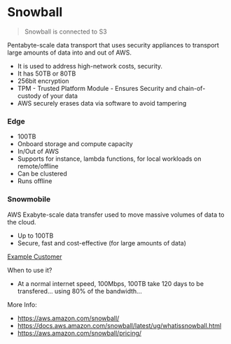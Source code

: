 # Snowball
> Snowball is connected to S3

Pentabyte-scale data transport that uses security appliances to transport large amounts of data into and out of AWS.

* It is used to address high-network costs, security.
* It has 50TB or 80TB
* 256bit encryption
* TPM - Trusted Platform Module - Ensures Security and chain-of-custody of your data
* AWS securely erases data via software to avoid tampering

### Edge

* 100TB
* Onboard storage and compute capacity
* In/Out of AWS
* Supports for instance, lambda functions, for local workloads on remote/offline
* Can be clustered
* Runs offline


### Snowmobile

AWS Exabyte-scale data transfer used to move massive volumes of data to the cloud.

* Up to 100TB
* Secure, fast and cost-effective (for large amounts of data)

[Example Customer](https://www.youtube.com/watch?v=b7f2V7ecgh8)


When to use it?

* At a normal internet speed, 100Mbps, 100TB take 120 days to be transfered... using 80% of the bandwidth...

More Info:

* https://aws.amazon.com/snowball/
* https://docs.aws.amazon.com/snowball/latest/ug/whatissnowball.html
* https://aws.amazon.com/snowball/pricing/
